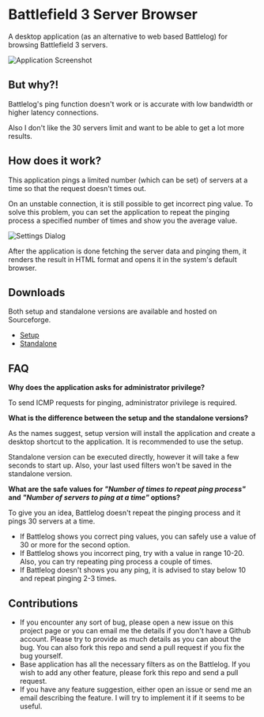 Battlefield 3 Server Browser
============================

A desktop application (as an alternative to web based Battlelog) for browsing Battlefield 3 servers.

![Application Screenshot](https://github.com/vivekagr/bf3/raw/master/images/app.png "Battlefield 3 Server Browser")


But why?!
----------

Battlelog's ping function doesn't work or is accurate with low bandwidth or higher latency connections.

Also I don't like the 30 servers limit and want to be able to get a lot more results.


How does it work?
------------------

This application pings a limited number (which can be set) of servers at a time so that the request doesn't times out.

On an unstable connection, it is still possible to get incorrect ping value.
To solve this problem, you can set the application to repeat the pinging process a specified number of times and show you the average value.

![Settings Dialog](https://github.com/vivekagr/bf3/raw/master/images/settings.png "Settings Dialog")

After the application is done fetching the server data and pinging them, it renders the result in HTML format and opens it in the system's default browser.


Downloads
----------

Both setup and standalone versions are available and hosted on Sourceforge.

* [Setup](http://sourceforge.net/projects/bf3sb/files/setup/)
* [Standalone](http://sourceforge.net/projects/bf3sb/files/standalone/)

FAQ
----

__Why does the application asks for administrator privilege?__

To send ICMP requests for pinging, administrator privilege is required.

__What is the difference between the setup and the standalone versions?__

As the names suggest, setup version will install the application and create a desktop shortcut to the application. It is recommended to use the setup.

Standalone version can be executed directly, however it will take a few seconds to start up. Also, your last used filters won't be saved in the standalone version.

__What are the safe values for *"Number of times to repeat ping process"* and *"Number of servers to ping at a time"* options?__

To give you an idea, Battlelog doesn't repeat the pinging process and it pings 30 servers at a time.
* If Battlelog shows you correct ping values, you can safely use a value of 30 or more for the second option.
* If Battlelog shows you incorrect ping, try with a value in range 10-20. Also, you can try repeating ping process a couple of times.
* If Battlelog doesn't shows you any ping, it is advised to stay below 10 and repeat pinging 2-3 times.

Contributions
--------------

* If you encounter any sort of bug, please open a new issue on this project page or you can email me the details if you don't have a Github account. Please try to provide as much details as you can about the bug. You can also fork this repo and send a pull request if you fix the bug yourself.
* Base application has all the necessary filters as on the Battlelog. If you wish to add any other feature, please fork this repo and send a pull request.
* If you have any feature suggestion, either open an issue or send me an email describing the feature. I will try to implement it if it seems to be useful.